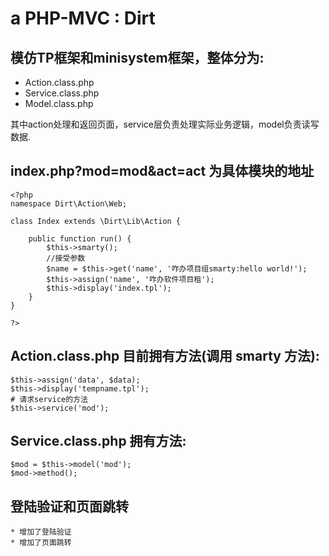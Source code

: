 a PHP-MVC : Dirt
======

## 模仿TP框架和minisystem框架，整体分为:

* Action.class.php
* Service.class.php
* Model.class.php

 其中action处理和返回页面，service层负责处理实际业务逻辑，model负责读写数据.

## index.php?mod=mod&act=act 为具体模块的地址

    <?php
    namespace Dirt\Action\Web;
    
    class Index extends \Dirt\Lib\Action {
    
        public function run() {
            $this->smarty();
            //接受参数
            $name = $this->get('name', '咋办项目组smarty:hello world!');
            $this->assign('name', '咋办软件项目租');
            $this->display('index.tpl');
        }
    }
    
    ?>

## Action.class.php 目前拥有方法(调用 smarty 方法):

	$this->assign('data', $data);
	$this->display('tempname.tpl');
	# 请求service的方法
	$this->service('mod');

## Service.class.php 拥有方法:

	$mod = $this->model('mod');
	$mod->method();

## 登陆验证和页面跳转

	* 增加了登陆验证
	* 增加了页面跳转

